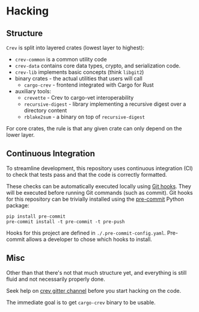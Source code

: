 # Hacking

## Structure

`Crev` is split into layered crates (lowest layer to highest):

- `crev-common` is a common utility code
- `crev-data` contains core data types, crypto, and serialization code.
- `crev-lib` implements basic concepts (think `libgit2`)
- binary crates - the actual utilities that users will call
  - `cargo-crev` - frontend integrated with Cargo for Rust
- auxiliary tools:
  - `crevette` - Crev to cargo-vet interoperability
  - `recursive-digest` - library implementing a recursive digest over a
    directory content
  - `rblake2sum` - a binary on top of `recursive-digest`

For core crates, the rule is that any given crate can only depend on the lower
layer.

## Continuous Integration

To streamline development, this repository uses continuous integration (CI) to
check that tests pass and that the code is correctly formatted.

These checks can be automatically executed locally using [Git
hooks](https://git-scm.com/book/en/v2/Customizing-Git-Git-Hooks). They will be
executed before running Git commands (such as commit). Git hooks for this
repository can be trivially installed using the
[pre-commit](https://pre-commit.com/) Python package:

``` shell
pip install pre-commit
pre-commit install -t pre-commit -t pre-push
```

Hooks for this project are defined in `./.pre-commit-config.yaml`. Pre-commit
allows a developer to chose which hooks to install.

## Misc

Other than that there's not that much structure yet, and everything is still
fluid and not necessarily properly done.

Seek help on [crev gitter channel](https://gitter.im/dpc/crev) before you start
hacking on the code.

The immediate goal is to get `cargo-crev` binary to be usable.
